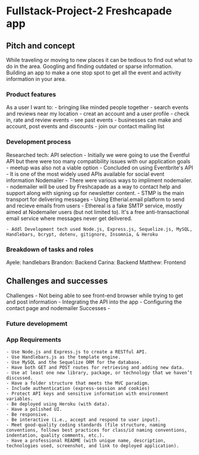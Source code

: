# Fullstack-Project-2 Freshcapade app 

## Pitch and concept 

While traveling or moving to new places it can be tedious to find out what to do in the area. Googling and finding outdated or sparse information. Building an app to make a one stop spot to get all the event and activity information in your area.


### Product features

As a user I want to:
    - bringing like minded people together
    - search events and reviews near my location
    - creat an account and a user profile
    - check in, rate and review events
    - see past events
    - businesses can make and account, post events and discounts
    - join our contact mailing list

### Development process

Researched tech:
API selection 
    - Initially we were going to use the Eventful API but there were too many compatibility issues with our application goals
    - meetup was also not a viable option
    - Concluded on using Eventbrite's API
        - It is one of the most widely used APIs available for social event information
Nodemailer 
    - There were various ways to impliment nodemailer.
        - nodemailer will be used by Freshcapade as a way to contact help and support along with signing up for newsletter content. 
        - STMP is the main transport for delivering messages
        - Using Etherial.email platform to send and recieve emails from users
            - Ethereal is a fake SMTP service, mostly aimed at Nodemailer users (but not limited to). It's a free anti-transactional email service where messages never get delivered.

    - Addl Development tech used Node.js, Express.js, Sequelize.js, MySQL, Handlebars, bcrypt, dotenv, gitignore, Insomnia, & Heroku

### Breakdown of tasks and roles
Ayele: handlebars
Brandon: Backend 
Carina: Backend
Matthew: Frontend

## Challenges and successes

 Challenges
    - Not being able to see front-end browser while trying to get and post information
    - Integrating the API into the app 
    - Configuring the contact page and nodemailer
 Successes
    - 

### Future developmemt 


### App Requirements

    - Use Node.js and Express.js to create a RESTful API.
    - Use Handlebars.js as the template engine.
    - Use MySQL and the Sequelize ORM for the database.
    - Have both GET and POST routes for retrieving and adding new data.
    - Use at least one new library, package, or technology that we haven’t discussed.
    - Have a folder structure that meets the MVC paradigm.
    - Include authentication (express-session and cookies)
    - Protect API keys and sensitive information with environment variables.
    - Be deployed using Heroku (with data).
    - Have a polished UI.
    - Be responsive.
    - Be interactive (i.e., accept and respond to user input).
    - Meet good-quality coding standards (file structure, naming conventions, follows best practices for class/id naming conventions, indentation, quality comments, etc.).
    - Have a professional README (with unique name, description, technologies used, screenshot, and link to deployed application).